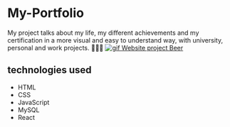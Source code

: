 # My-Portfolio
My project talks about my life, my different achievements and my certification in a more visual and easy to understand way, with university, personal and work projects. 🧑🏽‍💻
[<img src="./Sitecerveja.gif" alt="gif Website project Beer">](https://giugabi.github.io/Trevo-de-4-Folhas/)

## technologies used
- HTML
- CSS
- JavaScript
- MySQL
 - React